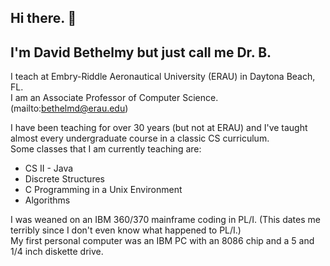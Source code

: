 ## Hi there. 👋
## I'm David Bethelmy but just call me Dr. B.

I teach at Embry-Riddle Aeronautical University (ERAU) in Daytona Beach, FL.<br>
I am an Associate Professor of Computer Science. (mailto:bethelmd@erau.edu)<br>
<p>
I have been teaching for over 30 years (but not at ERAU) and I've taught almost every undergraduate course in a classic CS curriculum.<br>
Some classes that I am currently teaching are:
<ul>
<li>CS II - Java</li>
<li>Discrete Structures</li>
<li>C Programming in a Unix Environment</li>
<li>Algorithms</li>
</ul>
</p>
<p>
I was weaned on an IBM 360/370 mainframe coding in PL/I. (This dates me terribly since I don't even know what happened to PL/I.)<br>
My first personal computer was an IBM PC with an 8086 chip and a 5 and 1/4 inch diskette drive.
</p>